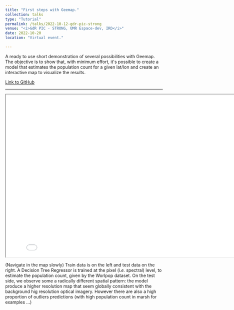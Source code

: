 ```yaml
---
title: "First steps with Geemap."
collection: talks
type: "Tutorial"
permalink: /talks/2022-10-12-gdr-pic-strong
venue: "<i>GdR PIC - STRONG, UMR Espace-dev, IRD</i>"
date: 2022-10-20
location: "Virtual event."

---
```

A ready to use short demonstration of several possibilities with Geemap. The objective is to show that, with minimum effort, it's possible to create a model that estimates the population count for a given lat/lon and create an interactive map to visualize the results.

[Link to GitHub](https://github.com/robin-j412/geemap-demo)

---

<iframe src="/maps/predicted_population_map.html" width="820" height="520"></iframe>

(Navigate in the map slowly)
Train data is on the left and test data on the right. A Decision Tree Regressor is trained at the pixel (_i.e._ spectral) level, to estimate the population count, given by the Worlpop dataset. On the test side, we observe some a radically different spatial pattern: the model produce a higher resolution map that seem globally consistent with the background hig resolution optical imagery. However there are also a high proportion of outliers predictions (with high population count in marsh for examples ...)


